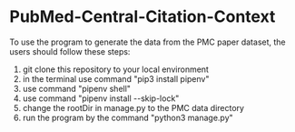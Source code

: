 # PubMed-Central-Citation-Context

To use the program to generate the data from the PMC paper dataset, the users should follow these steps:

1. git clone this repository to your local environment
2. in the terminal use command "pip3 install pipenv" 
3. use command "pipenv shell"
4. use command "pipenv install --skip-lock"
5. change the rootDir in manage.py to the PMC data directory
6. run the program by the command "python3 manage.py" 
 

